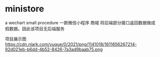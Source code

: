 # ministore
a wechart small procedure
一款微信小程序 商城  将后端部分接口返回数据做成假数据。因此该项目无后端服务

项目展示图
https://cdn.nlark.com/yuque/0/2021/png/1141018/1611656267214-92d021eb-b6dd-4b52-8426-7a3ad9baab75.png
